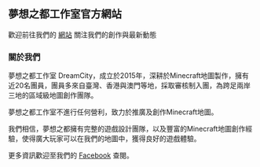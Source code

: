 ## 夢想之都工作室官方網站

歡迎前往我們的 [網站](https://www.dreamcity.nctu.me/)  關注我們的創作與最新動態

### 關於我們

夢想之都工作室 DreamCity，成立於2015年，深耕於Minecraft地圖製作，擁有近20名團員，團員多來自臺灣、香港與澳門等地，採取審核制入團，為跨足兩岸三地的區域級地圖創作團隊。 

夢想之都工作室不進行任何營利，致力於推廣及創作Minecraft地圖。 

我們相信，夢想之都擁有完整的遊戲設計團隊，以及豐富的Minecraft地圖創作經驗，使得廣大玩家可以在我們的地圖中，獲得良好的遊戲體驗。



更多資訊歡迎至我們的 [Facebook](https://www.facebook.com/dreamcity26481414/) 查閱。